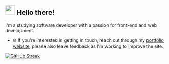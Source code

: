 <h2><img src = "https://raw.githubusercontent.com/MartinHeinz/MartinHeinz/master/wave.gif" width = 30px> Hello there!</h2>

I'm a studying software developer with a passion for front-end and web development. 

- 🌐 If you're interested in getting in touch, reach out through my [portfolio website](https://patadamrich.com), please also leave feedback as I'm working to improve the site. 

[![GitHub Streak](https://github-readme-streak-stats.herokuapp.com?user=patadam&theme=dark&hide_border=true)](https://git.io/streak-stats)

